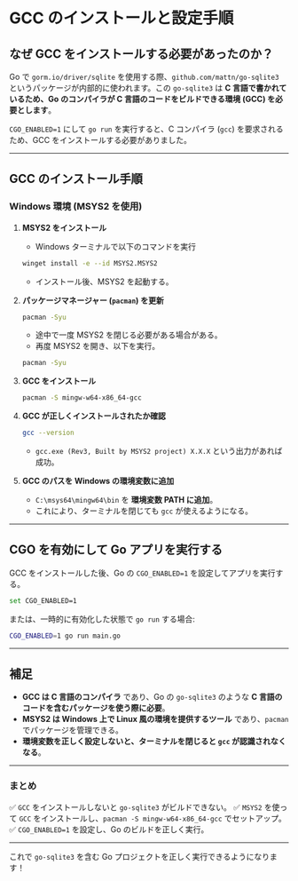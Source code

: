 # GCC のインストールと設定手順

## なぜ GCC をインストールする必要があったのか？
Go で `gorm.io/driver/sqlite` を使用する際、`github.com/mattn/go-sqlite3` というパッケージが内部的に使われます。この `go-sqlite3` は **C 言語で書かれているため、Go のコンパイラが C 言語のコードをビルドできる環境 (GCC) を必要とします**。

`CGO_ENABLED=1` にして `go run` を実行すると、C コンパイラ (`gcc`) を要求されるため、GCC をインストールする必要がありました。

---

## **GCC のインストール手順**
### **Windows 環境 (MSYS2 を使用)**

1. **MSYS2 をインストール**
   - Windows ターミナルで以下のコマンドを実行
   ```sh
   winget install -e --id MSYS2.MSYS2
   ```
   - インストール後、MSYS2 を起動する。

2. **パッケージマネージャー (`pacman`) を更新**
   ```sh
   pacman -Syu
   ```
   - 途中で一度 MSYS2 を閉じる必要がある場合がある。
   - 再度 MSYS2 を開き、以下を実行。
   ```sh
   pacman -Syu
   ```

3. **GCC をインストール**
   ```sh
   pacman -S mingw-w64-x86_64-gcc
   ```

4. **GCC が正しくインストールされたか確認**
   ```sh
   gcc --version
   ```
   - `gcc.exe (Rev3, Built by MSYS2 project) X.X.X` という出力があれば成功。

5. **GCC のパスを Windows の環境変数に追加**
   - `C:\msys64\mingw64\bin` を **環境変数 PATH に追加**。
   - これにより、ターミナルを閉じても `gcc` が使えるようになる。

---

## **CGO を有効にして Go アプリを実行する**
GCC をインストールした後、Go の `CGO_ENABLED=1` を設定してアプリを実行する。

```sh
set CGO_ENABLED=1
```

または、一時的に有効化した状態で `go run` する場合:

```sh
CGO_ENABLED=1 go run main.go
```

---

## **補足**
- **GCC は C 言語のコンパイラ** であり、Go の `go-sqlite3` のような **C 言語のコードを含むパッケージを使う際に必要**。
- **MSYS2 は Windows 上で Linux 風の環境を提供するツール** であり、`pacman` でパッケージを管理できる。
- **環境変数を正しく設定しないと、ターミナルを閉じると `gcc` が認識されなくなる**。

---

### **まとめ**
✅ `GCC` をインストールしないと `go-sqlite3` がビルドできない。
✅ `MSYS2` を使って `GCC` をインストールし、`pacman -S mingw-w64-x86_64-gcc` でセットアップ。
✅ `CGO_ENABLED=1` を設定し、Go のビルドを正しく実行。

---

これで `go-sqlite3` を含む Go プロジェクトを正しく実行できるようになります！
